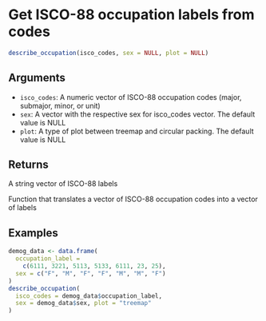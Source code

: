 # Get ISCO-88 occupation labels from codes

```r
describe_occupation(isco_codes, sex = NULL, plot = NULL)
```

## Arguments

- `isco_codes`: A numeric vector of ISCO-88 occupation codes (major, submajor, minor, or unit)
- `sex`: A vector with the respective sex for isco_codes vector. The default value is NULL
- `plot`: A type of plot between treemap and circular packing. The default value is NULL

## Returns

A string vector of ISCO-88 labels

Function that translates a vector of ISCO-88 occupation codes into a vector of labels

## Examples

```r
demog_data <- data.frame(
  occupation_label =
    c(6111, 3221, 5113, 5133, 6111, 23, 25),
  sex = c("F", "M", "F", "F", "M", "M", "F")
)
describe_occupation(
  isco_codes = demog_data$occupation_label,
  sex = demog_data$sex, plot = "treemap"
)
```
